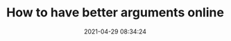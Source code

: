 ---
date: 2021-04-29 08:34:24
link:
  source: pocket
  source_url: https://getpocket.com
  text: How to have better arguments online
  url: https://www.theguardian.com/society/2021/feb/16/how-to-have-better-arguments-social-media-politics-conflict
source: pocket
syndicated:
- type: pocket
  url: https://www.theguardian.com/society/2021/feb/16/how-to-have-better-arguments-social-media-politics-conflict
- type: mastodon
  url: https://mastodon.technology/users/roytang/statuses/106147716761041313
- type: twitter
  url: https://twitter.com/roytang/statuses/1387688185052897280/
title: How to have better arguments online
---